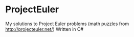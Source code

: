 ProjectEuler
============

My solutions to Project Euler problems (math puzzles from http://projecteuler.net/) Written in C#